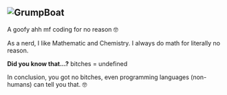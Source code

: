 ## ![GrumpBoat](https://youtube.com/@GrumpBoat)
A goofy ahh mf coding for no reason 🤓

As a nerd, I like Mathematic and Chemistry.
I always do math for literally no reason.

**Did you know that...?**
bitches = undefined

In conclusion, you got no bitches, even programming languages (non-humans) can tell you that. 🤓
